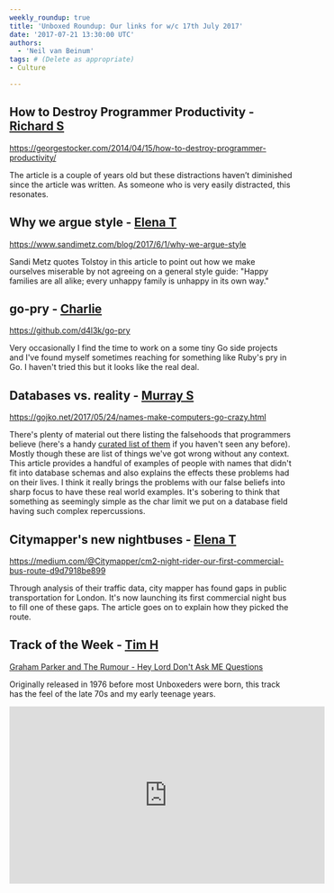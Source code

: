 ```yaml
---
weekly_roundup: true
title: 'Unboxed Roundup: Our links for w/c 17th July 2017'
date: '2017-07-21 13:30:00 UTC'
authors:
  - 'Neil van Beinum'
tags: # (Delete as appropriate)
- Culture

---
```


## How to Destroy Programmer Productivity - [Richard S](/people#richard-stobart)

https://georgestocker.com/2014/04/15/how-to-destroy-programmer-productivity/

The article is a couple of years old but these distractions haven’t diminished since the article was written.  As someone who is very easily distracted, this resonates.

## Why we argue style - [Elena T](/people#elena-tanasoiu)

https://www.sandimetz.com/blog/2017/6/1/why-we-argue-style

Sandi Metz quotes Tolstoy in this article to point out how we make ourselves miserable by not agreeing on a general style guide: "Happy families are all alike; every unhappy family is unhappy in its own way."

## go-pry - [Charlie](/people#charlie-egan)

https://github.com/d4l3k/go-pry

Very occasionally I find the time to work on a some tiny Go side projects and I've found myself sometimes reaching for something like Ruby's pry in Go. I haven't tried this but it looks like the real deal.

## Databases vs. reality - [Murray S](/people#murray-steele)

https://gojko.net/2017/05/24/names-make-computers-go-crazy.html

There's plenty of material out there listing the falsehoods that
programmers believe (here's a handy [curated list of
them](https://github.com/kdeldycke/awesome-falsehood) if you haven't
seen any before). Mostly though these are list of things we've got wrong
without any context.  This article provides a handful of examples of
people with names that didn't fit into database schemas and also explains
the effects these problems had on their lives.  I think it really brings
the problems with our false beliefs into sharp focus to have these real
world examples.  It's sobering to think that something as seemingly simple
as the char limit we put on a database field having such complex
repercussions.

## Citymapper's new nightbuses - [Elena T](/people#elena-tanasoiu)

https://medium.com/@Citymapper/cm2-night-rider-our-first-commercial-bus-route-d9d7918be899

Through analysis of their traffic data, city mapper has found gaps in public transportation for London. It's now launching its first commercial night bus to fill one of these gaps. The article goes on to explain how they picked the route. 

## Track of the Week - [Tim H](/people#tim-higgins)

[Graham Parker and The Rumour - Hey Lord Don't Ask ME Questions](https://www.youtube.com/watch?v=v7NlS-f29xM&list=RDv7NlS-f29xM&index=1)

Originally released in 1976 before most Unboxeders were born, this track has the feel of the late 70s and my early teenage years.

<iframe width="560" height="315" src="https://www.youtube.com/embed/v7NlS-f29xM?list=RDv7NlS-f29xM" frameborder="0" allowfullscreen></iframe>
